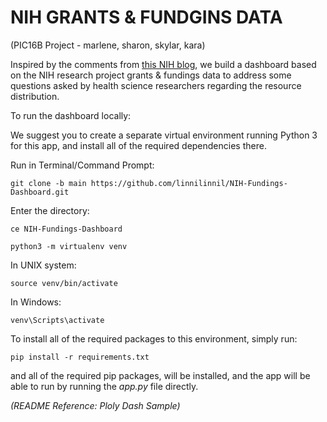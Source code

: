 # NIH GRANTS & FUNDGINS DATA
(PIC16B Project - marlene, sharon, skylar, kara)

Inspired by the comments from [this NIH blog](https://nexus.od.nih.gov/all/2022/01/18/inequalities-in-the-distribution-of-national-institutes-of-health-research-project-grant-funding/), we build a dashboard based on the NIH research project grants & fundings data to address some questions asked by health science researchers regarding the resource distribution.   

To run the dashboard locally:

We suggest you to create a separate virtual environment running Python 3 for this app, and install all of the required dependencies there.


Run in Terminal/Command Prompt:

`git clone -b main https://github.com/linnilinnil/NIH-Fundings-Dashboard.git`

Enter the directory:

`ce NIH-Fundings-Dashboard`



`python3 -m virtualenv venv`

In UNIX system:

`source venv/bin/activate`

In Windows:

`venv\Scripts\activate`



To install all of the required packages to this environment, simply run:

`pip install -r requirements.txt`

and all of the required pip packages, will be installed, and the app will be able to run by running the *app.py* file directly.  

*(README Reference: Ploly Dash Sample)*
